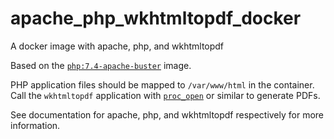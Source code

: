 # apache_php_wkhtmltopdf_docker

A docker image with apache, php, and wkhtmltopdf

Based on the [`php:7.4-apache-buster`](https://hub.docker.com/layers/php/library/php/7.4-apache-buster/images/sha256-bcc2796b003a91dc1b116e825337d50993d841f075e77be0f7aea5ab5b387c31?context=explore) image.

PHP application files should be mapped to `/var/www/html` in the container. Call the `wkhtmltopdf` application with [`proc_open`](https://www.php.net/manual/en/function.proc-open.php) or similar to generate PDFs.

See documentation for apache, php, and wkhtmltopdf respectively for more information.
